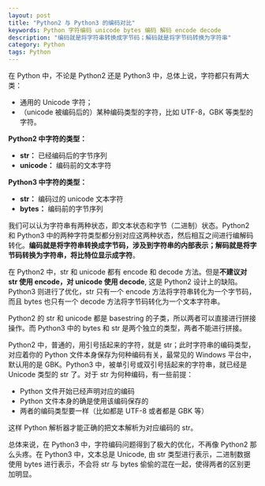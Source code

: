```yaml
---
layout: post
title: "Python2 与 Python3 的编码对比"
keywords: Python 字符编码 unicode bytes 编码 解码 encode decode
description: "编码就是将字符串转换成字节码；解码就是将字节码转换为字符串"
category: Python
tags: Python 
---
```


在 Python 中，不论是 Python2 还是 Python3 中，总体上说，字符都只有两大类：

- 通用的 Unicode 字符；
- （unicode 被编码后的）某种编码类型的字符，比如 UTF-8，GBK 等类型的字符。

**Python2 中字符的类型：**

- **str：** 已经编码后的字节序列
- **unicode：** 编码前的文本字符

**Python3 中字符的类型：**

- **str：** 编码过的 unicode 文本字符
- **bytes：** 编码前的字节序列

我们可以认为字符串有两种状态，即文本状态和字节（二进制）状态。Python2 和 Python3 中的两种字符类型都分别对应这两种状态，然后相互之间进行编解码转化。**编码就是将字符串转换成字节码，涉及到字符串的内部表示；解码就是将字节码转换为字符串，将比特位显示成字符**。

在 Python2 中，str 和 unicode 都有 encode 和 decode 方法。但是**不建议对 str 使用 encode，对 unicode 使用 decode**, 这是 Python2 设计上的缺陷。Python3 则进行了优化，str 只有一个 encode 方法将字符串转化为一个字节码，而且 bytes 也只有一个 decode 方法将字节码转化为一个文本字符串。

Python2 的 str 和 unicode 都是 basestring 的子类，所以两者可以直接进行拼接操作。而 Python3 中的 bytes 和 str 是两个独立的类型，两者不能进行拼接。

Python2 中，普通的，用引号括起来的字符，就是 str；此时字符串的编码类型，对应着你的 Python 文件本身保存为何种编码有关，最常见的 Windows 平台中，默认用的是 GBK。Python3 中，被单引号或双引号括起来的字符串，就已经是 Unicode 类型的 str 了。对于 str 为何种编码，有一些前提：

- Python 文件开始已经声明对应的编码
- Python 文件本身的确是使用该编码保存的
- 两者的编码类型要一样（比如都是 UTF-8 或者都是 GBK 等）

这样 Python 解析器才能正确的把文本解析为对应编码的 str。

总体来说，在 Python3 中，字符编码问题得到了极大的优化，不再像 Python2 那么头疼。在 Python3 中，文本总是 Unicode, 由 str 类型进行表示，二进制数据使用 bytes 进行表示，不会将 str 与 bytes 偷偷的混在一起，使得两者的区别更加明显。


